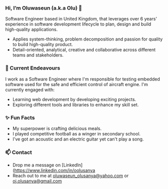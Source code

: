 ### Hi, I’m Oluwaseun (a.k.a Olu) 👋 
Software Engineer based in United Kingdom, that leverages over 6 years’ experience in software development lifecycle to plan, design and build high-quality applications.
- Applies system-thinking, problem decomposition and passion for quality to build high-quality product.
- Detail-oriented, analytical, creative and collaborative across different teams and stakeholders.

### 🔭 Current Endeavours
I work as a Software Engineer where I'm responsible for testing embedded software used for the safe and efficient control of aircraft engine. I'm currently engaged with:
- Learning web development by developing exciting projects.
- Exploring different tools and libraries to enhance my skill set.

### ✨ Fun Facts
- My superpower is crafting delicious meals.
- I played competitive football as a winger in secondary school.
- I've got an acoustic and an electric guitar yet can't play a song.

### 📫 Contact
- Drop me a message on [LinkedIn](https://www.linkedin.com/in/oolusanya
- Reach out to me at oluwaseun_olusanya@yahoo.com or oj.olusanya@gmail.com
